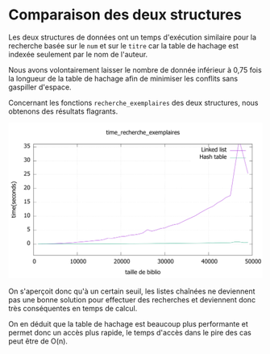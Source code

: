 # Comparaison des deux structures



Les deux structures de données ont un temps d'exécution similaire pour la recherche basée sur le `num` et sur le `titre` car la table de hachage est indexée seulement par le nom de l'auteur.

Nous avons volontairement laisser le nombre de donnée inférieur à 0,75 fois la longueur de la table de hachage afin de minimiser les conflits sans gaspiller d'espace.

Concernant les fonctions `recherche_exemplaires` des deux structures, nous obtenons des résultats flagrants.

![time](time.svg)

On s'aperçoit donc qu'à un certain seuil, les listes chaînées ne deviennent pas une bonne solution pour effectuer des recherches et deviennent donc très conséquentes en temps de calcul.

On en déduit que la table de hachage est beaucoup plus performante et permet donc un accès plus rapide, le temps d'accès dans le pire des cas peut être de O(n). 
